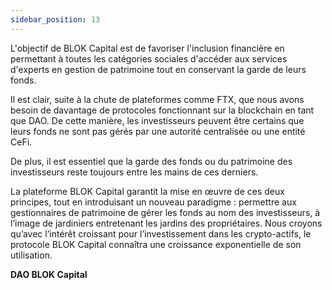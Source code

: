```yaml
---
sidebar_position: 13    
---
```


L'objectif de BLOK Capital est de favoriser l'inclusion financière en permettant à toutes les catégories sociales d'accéder aux services d'experts en gestion de patrimoine tout en conservant la garde de leurs fonds.

Il est clair, suite à la chute de plateformes comme FTX, que nous avons besoin de davantage de protocoles fonctionnant sur la blockchain en tant que DAO. De cette manière, les investisseurs peuvent être certains que leurs fonds ne sont pas gérés par une autorité centralisée ou une entité CeFi.

De plus, il est essentiel que la garde des fonds ou du patrimoine des investisseurs reste toujours entre les mains de ces derniers.

La plateforme BLOK Capital garantit la mise en œuvre de ces deux principes, tout en introduisant un nouveau paradigme : permettre aux gestionnaires de patrimoine de gérer les fonds au nom des investisseurs, à l’image de jardiniers entretenant les jardins des propriétaires. Nous croyons qu’avec l’intérêt croissant pour l’investissement dans les crypto-actifs, le protocole BLOK Capital connaîtra une croissance exponentielle de son utilisation.

**DAO BLOK Capital**